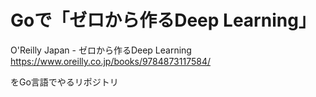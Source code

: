 # Goで「ゼロから作るDeep Learning」

O'Reilly Japan - ゼロから作るDeep Learning https://www.oreilly.co.jp/books/9784873117584/

をGo言語でやるリポジトリ
